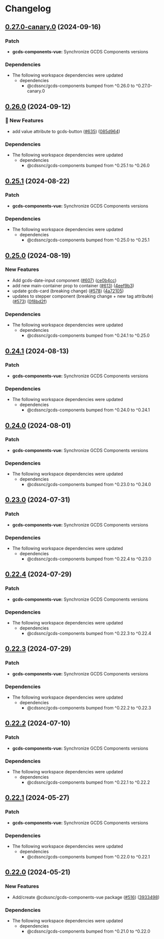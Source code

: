 # Changelog

## [0.27.0-canary.0](https://github.com/cds-snc/gcds-components/compare/gcds-components-vue-v0.26.0...gcds-components-vue-v0.27.0-canary.0) (2024-09-16)


### Patch

* **gcds-components-vue:** Synchronize GCDS Components versions


### Dependencies

* The following workspace dependencies were updated
  * dependencies
    * @cdssnc/gcds-components bumped from ^0.26.0 to ^0.27.0-canary.0

## [0.26.0](https://github.com/cds-snc/gcds-components/compare/gcds-components-vue-v0.25.1...gcds-components-vue-v0.26.0) (2024-09-12)


### :rocket: New Features

* add value attribute to gcds-button ([#635](https://github.com/cds-snc/gcds-components/issues/635)) ([085d964](https://github.com/cds-snc/gcds-components/commit/085d96416e75e807f51a0d4e18b45e6114ac497a))


### Dependencies

* The following workspace dependencies were updated
  * dependencies
    * @cdssnc/gcds-components bumped from ^0.25.1 to ^0.26.0

## [0.25.1](https://github.com/cds-snc/gcds-components/compare/gcds-components-vue-v0.25.0...gcds-components-vue-v0.25.1) (2024-08-22)


### Patch

* **gcds-components-vue:** Synchronize GCDS Components versions


### Dependencies

* The following workspace dependencies were updated
  * dependencies
    * @cdssnc/gcds-components bumped from ^0.25.0 to ^0.25.1

## [0.25.0](https://github.com/cds-snc/gcds-components/compare/gcds-components-vue-v0.24.1...gcds-components-vue-v0.25.0) (2024-08-19)


### New Features

* Add gcds-date-input component ([#607](https://github.com/cds-snc/gcds-components/issues/607)) ([ce0b4cc](https://github.com/cds-snc/gcds-components/commit/ce0b4ccdbcc9b25ebd8fb8e5b5ca03f4d49332a5))
* add new main-container prop to container ([#613](https://github.com/cds-snc/gcds-components/issues/613)) ([4eef9b3](https://github.com/cds-snc/gcds-components/commit/4eef9b394d17bac749bd78d5131e97df4e97f7e9))
* update gcds-card (breaking change) ([#578](https://github.com/cds-snc/gcds-components/issues/578)) ([4a72105](https://github.com/cds-snc/gcds-components/commit/4a72105de07e5bb5675241729c443e4bb6f89925))
* updates to stepper component (breaking change + new tag attribute) ([#573](https://github.com/cds-snc/gcds-components/issues/573)) ([0f8bd2f](https://github.com/cds-snc/gcds-components/commit/0f8bd2f3031557beca5377765928c13e0a362025))


### Dependencies

* The following workspace dependencies were updated
  * dependencies
    * @cdssnc/gcds-components bumped from ^0.24.1 to ^0.25.0

## [0.24.1](https://github.com/cds-snc/gcds-components/compare/gcds-components-vue-v0.24.0...gcds-components-vue-v0.24.1) (2024-08-13)


### Patch

* **gcds-components-vue:** Synchronize GCDS Components versions


### Dependencies

* The following workspace dependencies were updated
  * dependencies
    * @cdssnc/gcds-components bumped from ^0.24.0 to ^0.24.1

## [0.24.0](https://github.com/cds-snc/gcds-components/compare/gcds-components-vue-v0.23.0...gcds-components-vue-v0.24.0) (2024-08-01)


### Patch

* **gcds-components-vue:** Synchronize GCDS Components versions


### Dependencies

* The following workspace dependencies were updated
  * dependencies
    * @cdssnc/gcds-components bumped from ^0.23.0 to ^0.24.0

## [0.23.0](https://github.com/cds-snc/gcds-components/compare/gcds-components-vue-v0.22.4...gcds-components-vue-v0.23.0) (2024-07-31)


### Patch

* **gcds-components-vue:** Synchronize GCDS Components versions


### Dependencies

* The following workspace dependencies were updated
  * dependencies
    * @cdssnc/gcds-components bumped from ^0.22.4 to ^0.23.0

## [0.22.4](https://github.com/cds-snc/gcds-components/compare/gcds-components-vue-v0.22.3...gcds-components-vue-v0.22.4) (2024-07-29)


### Patch

* **gcds-components-vue:** Synchronize GCDS Components versions


### Dependencies

* The following workspace dependencies were updated
  * dependencies
    * @cdssnc/gcds-components bumped from ^0.22.3 to ^0.22.4

## [0.22.3](https://github.com/cds-snc/gcds-components/compare/gcds-components-vue-v0.22.2...gcds-components-vue-v0.22.3) (2024-07-29)


### Patch

* **gcds-components-vue:** Synchronize GCDS Components versions


### Dependencies

* The following workspace dependencies were updated
  * dependencies
    * @cdssnc/gcds-components bumped from ^0.22.2 to ^0.22.3

## [0.22.2](https://github.com/cds-snc/gcds-components/compare/gcds-components-vue-v0.22.1...gcds-components-vue-v0.22.2) (2024-07-10)


### Patch

* **gcds-components-vue:** Synchronize GCDS Components versions


### Dependencies

* The following workspace dependencies were updated
  * dependencies
    * @cdssnc/gcds-components bumped from ^0.22.1 to ^0.22.2

## [0.22.1](https://github.com/cds-snc/gcds-components/compare/gcds-components-vue-v0.22.0...gcds-components-vue-v0.22.1) (2024-05-27)


### Patch

* **gcds-components-vue:** Synchronize GCDS Components versions


### Dependencies

* The following workspace dependencies were updated
  * dependencies
    * @cdssnc/gcds-components bumped from ^0.22.0 to ^0.22.1

## [0.22.0](https://github.com/cds-snc/gcds-components/compare/gcds-components-vue-v0.21.0...gcds-components-vue-v0.22.0) (2024-05-21)


### New Features

* Add/create @cdssnc/gcds-components-vue package ([#516](https://github.com/cds-snc/gcds-components/issues/516)) ([3933498](https://github.com/cds-snc/gcds-components/commit/3933498c007bb3628badb0a9c751980bb01ecd25))


### Dependencies

* The following workspace dependencies were updated
  * dependencies
    * @cdssnc/gcds-components bumped from ^0.21.0 to ^0.22.0
